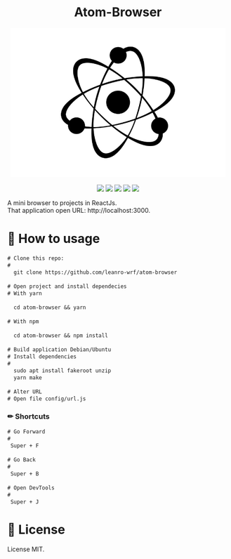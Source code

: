 <h1 align="center">Atom-Browser</h1>

<p align="center">
  <img src="images/atom-browser.jpg" width="490px" height="340px" />
</p>

<p align="center">
  <img src="https://img.shields.io/badge/app-electronjs-1d1d1d?style=flat-square" />

  <img src="https://img.shields.io/badge/make-electron--forge-1d1d1d?style=flat-square" />

  <img src="https://img.shields.io/badge/platform-Debian-d70a53?style=flat-square&logo=debian" />

  <img src="https://img.shields.io/badge/platform-Ubuntu-dd4814?style=flat-square&logo=ubuntu" />

  <img src="https://img.shields.io/badge/license-MIT-1d1d1d?style=flat-square" />
</p>

<p>
  A mini browser to projects in ReactJs.<br />
  That application open URL: http://localhost:3000.
</p>

<h1>🚀 How to usage</h1>

```
# Clone this repo:
#    
  git clone https://github.com/leanro-wrf/atom-browser

# Open project and install dependecies
# With yarn

  cd atom-browser && yarn

# With npm

  cd atom-browser && npm install

# Build application Debian/Ubuntu
# Install dependencies
#
  sudo apt install fakeroot unzip
  yarn make

# Alter URL
# Open file config/url.js
```

<h3>✏ Shortcuts</h3>

```
# Go Forward
#
 Super + F

# Go Back
#
 Super + B

# Open DevTools
#
 Super + J
```

<h1>📝 License</h1>

<p>License MIT.</p>
